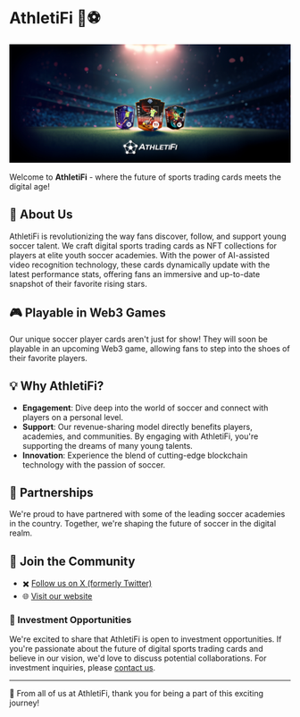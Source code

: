 # AthletiFi 🥅⚽
<img src="https://raw.githubusercontent.com/AthletiFi/.github/main/images/athletifi-nft-field-display-bottom-logo.webp" alt="AthletiFi Banner" width="800"/>

Welcome to **AthletiFi** - where the future of sports trading cards meets the digital age!

## 🌟 About Us

AthletiFi is revolutionizing the way fans discover, follow, and support young soccer talent. We craft digital sports trading cards as NFT collections for players at elite youth soccer academies. With the power of AI-assisted video recognition technology, these cards dynamically update with the latest performance stats, offering fans an immersive and up-to-date snapshot of their favorite rising stars.

## 🎮 Playable in Web3 Games

Our unique soccer player cards aren't just for show! They will soon be playable in an upcoming Web3 game, allowing fans to step into the shoes of their favorite players.

## 💡 Why AthletiFi?

- **Engagement**: Dive deep into the world of soccer and connect with players on a personal level.
- **Support**: Our revenue-sharing model directly benefits players, academies, and communities. By engaging with AthletiFi, you're supporting the dreams of many young talents.
- **Innovation**: Experience the blend of cutting-edge blockchain technology with the passion of soccer.

## 🤝 Partnerships

We're proud to have partnered with some of the leading soccer academies in the country. Together, we're shaping the future of soccer in the digital realm.

## 🎉 Join the Community

- ✖️ [Follow us on X (formerly Twitter)](https://twitter.com/athletifi)
- 🌐 [Visit our website](https://athleti.fi)


### 💼 Investment Opportunities

We're excited to share that AthletiFi is open to investment opportunities. If you're passionate about the future of digital sports trading cards and believe in our vision, we'd love to discuss potential collaborations. For investment inquiries, please [contact us](ir@athleti.fi).

---

💙 From all of us at AthletiFi, thank you for being a part of this exciting journey!
